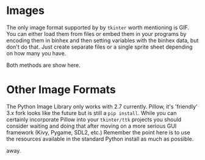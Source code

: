 Images
======

The only image format supported by by `tkinter` worth mentioning is
GIF. You can either load them from files or embed them in your programs
by encoding them in binhex and then setting variables with the binhex
data, but don't do that. Just create separate files or a single sprite
sheet depending on how many you have.

Both methods are show here.

Other Image Formats
===================

The Python Image Library only works with 2.7 currently. Pillow, it's
'friendly' 3.x fork looks like the future but is still a `pip install`.
While you can certainly incorporate Pillow into your `tkinter/ttk`
projects you should consider waiting and doing that after moving on a
more serious GUI framework (Kivy, Pygame, SDL2, etc.) Remember the point
here is to use the resources available in the standard Python install
as much as possible.

away.

